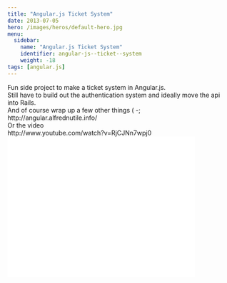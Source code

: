 ```yaml
---
title: "Angular.js Ticket System"
date: 2013-07-05
hero: /images/heros/default-hero.jpg
menu:
  sidebar:
    name: "Angular.js Ticket System"
    identifier: angular-js--ticket--system
    weight: -18
tags: [angular.js]
---
```


<p>Fun side project to make a ticket system in Angular.js.<br />
Still have to build out the authentication system and ideally move the api into Rails.<br />
And of course wrap up a few other things ( -;<br />
http://angular.alfrednutile.info/<br />
Or the video<br />
http://www.youtube.com/watch?v=RjCJNn7wpj0<br />
<iframe allowfullscreen="" frameborder="0" height="315" src="//www.youtube.com/embed/RjCJNn7wpj0" width="420"></iframe></p>
